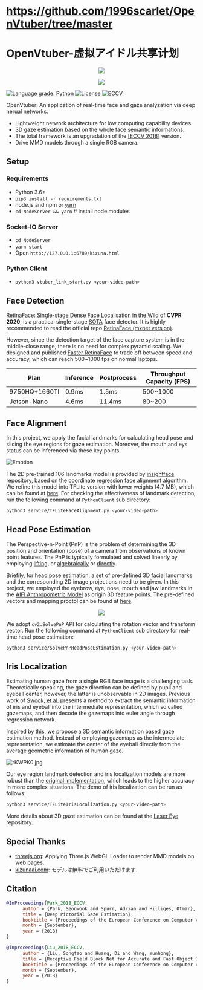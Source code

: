 # https://github.com/1996scarlet/OpenVtuber/tree/master
# OpenVtuber-虚拟アイドル共享计划

<p align="center"><img src="https://s3.ax1x.com/2020/12/12/rVO3FO.gif" /></p>
<p align="center"><img src="https://s3.ax1x.com/2020/12/12/rZeXD0.gif" /></p>

[![Language grade: Python](https://img.shields.io/lgtm/grade/python/g/1996scarlet/OpenVtuber.svg?logo=lgtm&logoWidth=18)](https://lgtm.com/projects/g/1996scarlet/OpenVtuber/context:python)
[![License](https://badgen.net/github/license/1996scarlet/OpenVtuber)](LICENSE)
[![ECCV](https://badgen.net/badge/ECCV/2018/red)](https://openaccess.thecvf.com/content_ECCV_2018/html/Seonwook_Park_Deep_Pictorial_Gaze_ECCV_2018_paper.html)

OpenVtuber: An application of real-time face and gaze analyzation via deep nerual networks.

* Lightweight network architecture for low computing capability devices.
* 3D gaze estimation based on the whole face semantic informations.
* The total framework is an upgradation of the [[ECCV 2018]](https://openaccess.thecvf.com/content_ECCV_2018/html/Seonwook_Park_Deep_Pictorial_Gaze_ECCV_2018_paper.html) version.
* Drive MMD models through a single RGB camera.

## Setup

### Requirements

* Python 3.6+
* `pip3 install -r requirements.txt`
* node.js and npm or [yarn](https://classic.yarnpkg.com/en/docs/install/#debian-stable)
* `cd NodeServer && yarn`  # install node modules

### Socket-IO Server

* `cd NodeServer`
* `yarn start`
* Open `http://127.0.0.1:6789/kizuna.html`

### Python Client

* `python3 vtuber_link_start.py <your-video-path>`

## Face Detection

[RetinaFace: Single-stage Dense Face Localisation in the Wild](https://openaccess.thecvf.com/content_CVPR_2020/html/Deng_RetinaFace_Single-Shot_Multi-Level_Face_Localisation_in_the_Wild_CVPR_2020_paper.html) of **CVPR 2020**, is a practical single-stage [SOTA](http://shuoyang1213.me/WIDERFACE/WiderFace_Results.html) face detector. It is highly recommended to read the official repo [RetinaFace (mxnet version)](https://github.com/deepinsight/insightface/tree/master/RetinaFace).

However, since the detection target of the face capture system is in the middle-close range, there is no need for complex pyramid scaling. We designed and published [Faster RetinaFace](https://github.com/1996scarlet/faster-mobile-retinaface) to trade off between speed and accuracy, which can reach 500~1000 fps on normal laptops.

| Plan | Inference | Postprocess | Throughput Capacity (FPS)
| --------|-----|--------|---------
| 9750HQ+1660TI | 0.9ms | 1.5ms | 500~1000
| Jetson-Nano | 4.6ms | 11.4ms | 80~200

## Face Alignment

In this project, we apply the facial landmarks for calculating head pose and slicing the eye regions for gaze estimation. Moreover, the mouth and eys status can be inferenced via these key points.

![Emotion](https://s3.ax1x.com/2020/12/13/rm8az6.jpg)

The 2D pre-trained 106 landmarks model is provided by [insightface](https://github.com/deepinsight/insightface/tree/master/alignment/coordinateReg) repository, based on the coordinate regression face alignment algorithm. We refine this model into TFLite version with lower weights (4.7 MB), which can be found at [here](PythonClient/weights/coor_2d106.tflite). For checking the effectiveness of landmark detection, run the following command at `PythonClient` sub directory:

``` bash
python3 service/TFLiteFaceAlignment.py <your-video-path>
```

## Head Pose Estimation

The Perspective-n-Point (PnP) is the problem of determining the 3D position and orientation (pose) of a camera from observations of known point features.
The PnP is typically formulated and solved linearly by employing [lifting](https://ieeexplore.ieee.org/document/1195992), or [algebraically](https://openaccess.thecvf.com/content_cvpr_2017/html/Ke_An_Efficient_Algebraic_CVPR_2017_paper.html) or [directly](https://ieeexplore.ieee.org/document/6126266).

Briefily, for head pose estimation, a set of pre-defined 3D facial landmarks and the corresponding 2D image projections need to be given. In this project, we employed the eyebrow, eye, nose, mouth and jaw landmarks in the [AIFI Anthropometric Model](https://aifi.isr.uc.pt/Downloads.html) as origin 3D feature points. The pre-defined vectors and mapping proctol can be found at [here](PythonClient/weights/head_pose_object_points.npy).

<p align="center"><img src="docs/images/one.gif" /></p>

We adopt `cv2.SolvePnP` API for calculating the rotation vector and transform vector. Run the following command at `PythonClient` sub directory for real-time head pose estimation:

``` bash
python3 service/SolvePnPHeadPoseEstimation.py <your-video-path>
```

## Iris Localization

Estimating human gaze from a single RGB face image is a challenging task.
Theoretically speaking, the gaze direction can be defined by pupil and eyeball center, however, the latter is unobservable in 2D images. Previous work of [Swook, et al.](https://openaccess.thecvf.com/content_ECCV_2018/html/Seonwook_Park_Deep_Pictorial_Gaze_ECCV_2018_paper.html) presents a method to extract the semantic information of iris and eyeball into the intermediate representation, which so called gazemaps, and then decode the gazemaps into euler angle through regression network.

Inspired by this, we propose a 3D semantic information based gaze estimation method. Instead of employing gazemaps as the intermediate representation, we estimate the center of the eyeball directly from the average geometric information of human gaze.

![rKWPK0.jpg](https://s3.ax1x.com/2020/12/15/rKWPK0.jpg)

Our eye region landmark detection and iris localization models are more robust than the [original implementation](https://github.com/swook/GazeML), which leads to the higher accuracy in more complex situations. The demo of iris localization can be run as follows:

``` bash
python3 service/TFLiteIrisLocalization.py <your-video-path>
```

More details about 3D gaze estimation can be found at the [Laser Eye](https://github.com/1996scarlet/Laser-Eye) repository.

## Special Thanks

* [threejs.org](https://threejs.org/): Applying Three.js WebGL Loader to render MMD models on web pages.
* [kizunaai.com](http://kizunaai.com/): モデルは無料でご利用いただけます.

## Citation

``` bibtex
@InProceedings{Park_2018_ECCV,
      author = {Park, Seonwook and Spurr, Adrian and Hilliges, Otmar},
      title = {Deep Pictorial Gaze Estimation},
      booktitle = {Proceedings of the European Conference on Computer Vision (ECCV)},
      month = {September},
      year = {2018}
}

@inproceedings{Liu_2018_ECCV,
      author = {Liu, Songtao and Huang, Di and Wang, Yunhong},
      title = {Receptive Field Block Net for Accurate and Fast Object Detection},
      booktitle = {Proceedings of the European Conference on Computer Vision (ECCV)},
      month = {September},
      year = {2018}
}
```
